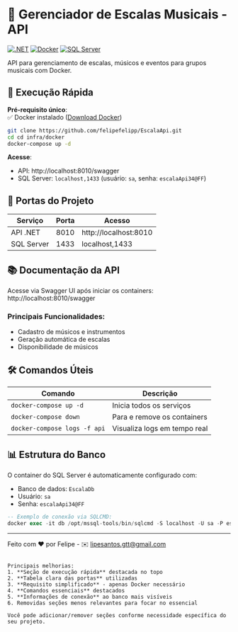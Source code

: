 # 🎵 Gerenciador de Escalas Musicais - API

[![.NET](https://img.shields.io/badge/.NET-8.0-%23512bd4)](https://dotnet.microsoft.com/)
[![Docker](https://img.shields.io/badge/Docker-✓-blue)](https://www.docker.com/)
[![SQL Server](https://img.shields.io/badge/SQL%20Server-2022-%23CC2927)](https://www.microsoft.com/sql-server)

API para gerenciamento de escalas, músicos e eventos para grupos musicais com Docker.

## 🚀 Execução Rápida

**Pré-requisito único**:  
✅ Docker instalado ([Download Docker](https://www.docker.com/products/docker-desktop))

```bash
git clone https://github.com/felipefelipp/EscalaApi.git
cd cd infra/docker
docker-compose up -d
```

**Acesse**:
- API: http://localhost:8010/swagger
- SQL Server: `localhost,1433` (usuário: `sa`, senha: `escalaApi34@FF`)

## 🔌 Portas do Projeto

| Serviço       | Porta  | Acesso                         |
|---------------|--------|--------------------------------|
| API .NET      | 8010   | http://localhost:8010          |
| SQL Server    | 1433   | localhost,1433                 |

## 📚 Documentação da API

Acesse via Swagger UI após iniciar os containers:  
http://localhost:8010/swagger

### Principais Funcionalidades:
- Cadastro de músicos e instrumentos
- Geração automática de escalas
- Disponibilidade de músicos

## 🛠 Comandos Úteis

| Comando                       | Descrição                    |
|-------------------------------|------------------------------|
| `docker-compose up -d`        | Inicia todos os serviços     |
| `docker-compose down`         | Para e remove os containers  |
| `docker-compose logs -f api`  | Visualiza logs em tempo real |

## 📊 Estrutura do Banco

O container do SQL Server é automaticamente configurado com:
- Banco de dados: `EscalaDb`
- Usuário: `sa`
- Senha: `escalaApi34@FF`

```sql
-- Exemplo de conexão via SQLCMD:
docker exec -it db /opt/mssql-tools/bin/sqlcmd -S localhost -U sa -P escalaApi34@FF -d EscalaDb
```

---

Feito com ❤️ por Felipe - ✉️ [lipesantos.gtt@gmail.com](mailto:lipesantos.gtt@gmail.com)
```

Principais melhorias:
1. **Seção de execução rápida** destacada no topo
2. **Tabela clara das portas** utilizadas
3. **Requisito simplificado** - apenas Docker necessário
4. **Comandos essenciais** destacados
5. **Informações de conexão** ao banco mais visíveis
6. Removidas seções menos relevantes para focar no essencial

Você pode adicionar/remover seções conforme necessidade específica do seu projeto.